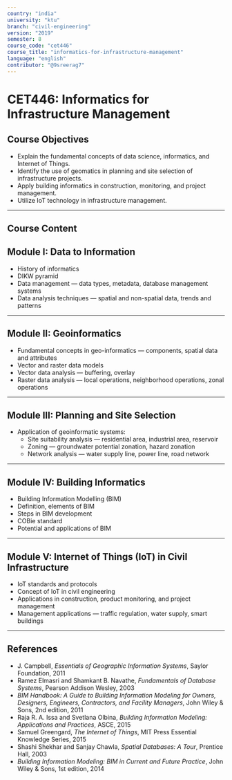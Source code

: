 ```yaml
---
country: "india"
university: "ktu"
branch: "civil-engineering"
version: "2019"
semester: 8
course_code: "cet446"
course_title: "informatics-for-infrastructure-management"
language: "english"
contributor: "@9sreerag7"
---
```


# CET446: Informatics for Infrastructure Management

## Course Objectives

- Explain the fundamental concepts of data science, informatics, and Internet of Things.  
- Identify the use of geomatics in planning and site selection of infrastructure projects.  
- Apply building informatics in construction, monitoring, and project management.  
- Utilize IoT technology in infrastructure management.  

---

## Course Content


## Module I: Data to Information

- History of informatics  
- DIKW pyramid  
- Data management — data types, metadata, database management systems  
- Data analysis techniques — spatial and non-spatial data, trends and patterns  

---

## Module II: Geoinformatics

- Fundamental concepts in geo-informatics — components, spatial data and attributes  
- Vector and raster data models  
- Vector data analysis — buffering, overlay  
- Raster data analysis — local operations, neighborhood operations, zonal operations  

---

## Module III: Planning and Site Selection

- Application of geoinformatic systems:  
  - Site suitability analysis — residential area, industrial area, reservoir  
  - Zoning — groundwater potential zonation, hazard zonation  
  - Network analysis — water supply line, power line, road network  

---

## Module IV: Building Informatics

- Building Information Modelling (BIM)  
- Definition, elements of BIM  
- Steps in BIM development  
- COBie standard  
- Potential and applications of BIM  

---

## Module V: Internet of Things (IoT) in Civil Infrastructure

- IoT standards and protocols  
- Concept of IoT in civil engineering  
- Applications in construction, product monitoring, and project management  
- Management applications — traffic regulation, water supply, smart buildings  

---

## References

- J. Campbell, *Essentials of Geographic Information Systems*, Saylor Foundation, 2011  
- Ramez Elmasri and Shamkant B. Navathe, *Fundamentals of Database Systems*, Pearson Addison Wesley, 2003  
- *BIM Handbook: A Guide to Building Information Modeling for Owners, Designers, Engineers, Contractors, and Facility Managers*, John Wiley & Sons, 2nd edition, 2011  
- Raja R. A. Issa and Svetlana Olbina, *Building Information Modeling: Applications and Practices*, ASCE, 2015  
- Samuel Greengard, *The Internet of Things*, MIT Press Essential Knowledge Series, 2015  
- Shashi Shekhar and Sanjay Chawla, *Spatial Databases: A Tour*, Prentice Hall, 2003  
- *Building Information Modeling: BIM in Current and Future Practice*, John Wiley & Sons, 1st edition, 2014  
